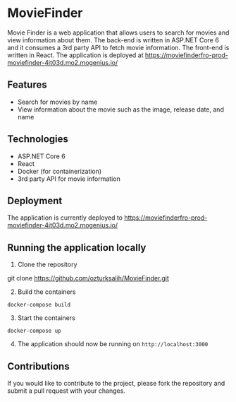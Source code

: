 # MovieFinder

Movie Finder is a web application that allows users to search for movies and view information about them. The back-end is written in ASP.NET Core 6 and it consumes a 3rd party API to fetch movie information. The front-end is written in React. The application is deployed at https://moviefinderfro-prod-moviefinder-4it03d.mo2.mogenius.io/

## Features

- Search for movies by name
- View information about the movie such as the image, release date, and name

## Technologies

- ASP.NET Core 6
- React
- Docker (for containerization)
- 3rd party API for movie information

## Deployment

The application is currently deployed to https://moviefinderfro-prod-moviefinder-4it03d.mo2.mogenius.io/

## Running the application locally

1. Clone the repository

git clone https://github.com/ozturksalih/MovieFinder.git

2. Build the containers

```docker-compose build```

3. Start the containers

```docker-compose up```

4. The application should now be running on `http://localhost:3000`

## Contributions

If you would like to contribute to the project, please fork the repository and submit a pull request with your changes.





